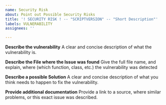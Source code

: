 ```yaml
---
name: Security Risk
about: Point out Possible Security Risks
title: '! SECURITY RISK ! -- "SCRIPTVERSION" -- "Short Description"'
labels: VULNERABILITY
assignees: ''

---
```


**Describe the vulnerability**
A clear and concise description of what the vulnerability is.

**Describe the File where the Issue was found**
Give the full file name, and explain, where (which function, class, etc.) the vulnerability was detected

**Describe a possible Solution**
A clear and concise description of what you think needs to happen to fix the vulnerability.

**Provide additional documentation**
Provide a link to a source, where similar problems, or this exact issue was described.
